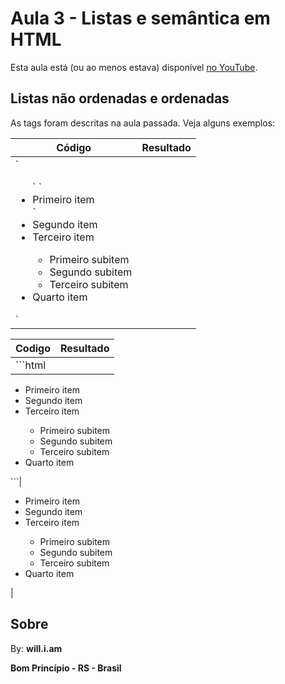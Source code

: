 # Aula 3 - Listas e semântica em HTML

Esta aula está (ou ao menos estava) disponível [no YouTube](https://www.youtube.com/watch?v=ExlIVyYVw04).

## Listas não ordenadas e ordenadas

As tags foram descritas na aula passada. Veja alguns exemplos:

<table>
    <thead>
        <tr>
            <th>Código</th>
            <th>Resultado</th>
        </tr>
    </thead>
    <tbody>
        <tr>
            <td>
                `<ul>`
                    `<li>Primeiro item</li>`
                    <li>Segundo item</li>
                    <li>Terceiro item</li>
                    <ul>
                        <li>Primeiro subitem</li>
                        <li>Segundo subitem</li>
                        <li>Terceiro subitem</li>
                    </ul>
                    <li>Quarto item</li>
                </ul>`
            </td>
        </tr>
    </tbody>
</table>


| **Codigo** | **Resultado** |
| --- | --- |
|```html
<ul>
    <li>Primeiro item</li>
    <li>Segundo item</li>
    <li>Terceiro item</li>
    <ul>
        <li>Primeiro subitem</li>
        <li>Segundo subitem</li>
        <li>Terceiro subitem</li>
    </ul>
    <li>Quarto item</li>
</ul>
```| <ul>
    <li>Primeiro item</li>
    <li>Segundo item</li>
    <li>Terceiro item</li>
    <ul>
        <li>Primeiro subitem</li>
        <li>Segundo subitem</li>
        <li>Terceiro subitem</li>
    </ul>
    <li>Quarto item</li>
</ul> | 

## Sobre

By: **will.i.am**

**Bom Princípio - RS - Brasil**